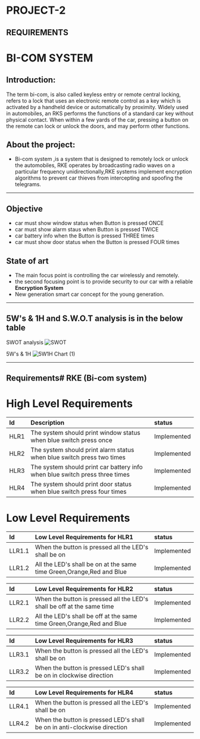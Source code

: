
# PROJECT-2
## REQUIREMENTS
#  BI-COM SYSTEM
## Introduction:
The term bi-com, is also called keyless entry or remote central locking, refers to a lock that uses an electronic remote control as a key which is activated by a handheld device or automatically by proximity.
Widely used in automobiles, an RKS performs the functions of a standard car key without physical contact. When within a few yards of the car, pressing a button on the remote can lock or unlock the doors, and may perform other functions.

## About the project:
 * Bi-com system ,is a system that is designed to remotely lock or unlock the automobiles, RKE operates by broadcasting radio waves on a particular frequency unidirectionally,RKE systems implement encryption algorithms to prevent car thieves from intercepting and spoofing the telegrams.

---

## Objective
 * car must show window status  when Button is pressed ONCE
 * car must show alarm staus  when Button is pressed TWICE
 * car battery info when the Button is pressed THREE times
 * car must show door status when the Button is pressed FOUR times

## State of art
 * The main focus point  is controlling the car wirelessly and remotely.
 * the second focusing point is to provide security to our car with a reliable __Encryption System__
 * New generation smart car concept for the young generation. 

---
## 5W's & 1H and S.W.O.T analysis is in the below table 

SWOT analysis
![SWOT](https://user-images.githubusercontent.com/98813747/157729022-9f69568e-e25d-4bca-83e9-d8dbd047816b.jpg)

5W's & 1H 
![5W1H Chart (1)](https://user-images.githubusercontent.com/98813747/157729039-fd8c6228-4f0d-4a63-8186-6d60ccbd3c0f.png)


---

## Requirements# RKE (Bi-com system)


# High Level Requirements
| Id          |  Description  |    status  |
| :--       | :--          |   :--     |
| HLR1        | The system should print window status when blue switch press once     | Implemented |
| HLR2        | The system should print alarm status when blue switch press two times | Implemented |
| HLR3        | The system should print car battery info when blue switch press three times | Implemented |
| HLR4        | The system should print door status when blue switch press four times |  Implemented|

# Low Level Requirements
| Id          | Low Level Requirements for HLR1   |    status  |
| :--        | :--          |   :--     |
| LLR1.1      | When the button is pressed all the LED's shall be on    | Implemented |
| LLR1.2      | All the LED's shall be on at the same time Green,Orange,Red and Blue|Implemented  |

| Id          | Low Level Requirements for HLR2   |    status  |
| :--        | :--          |   :--     |
| LLR2.1        | When the button is pressed all the LED's shall be off at the same time     | Implemented |
| LLR2.2      | All the LED's shall be off at the same time Green,Orange,Red and Blue| Implemented |


| Id          | Low Level Requirements for HLR3   |    status  |
| :--        | :--          |   :--     |
| LLR3.1        | When the button is pressed all the LED's shall be on    |Implemented  |
| LLR3.2        | When the button is pressed LED's shall be on in clockwise direction | Implemented |

| Id          | Low Level Requirements for HLR4   |    status  |
| :--        | :--          |   :--     |
| LLR4.1        | When the button is pressed all the LED's shall be on    | Implemented |
| LLR4.2        | When the button is pressed LED's shall be on in anti-clockwise direction |Implemented |






